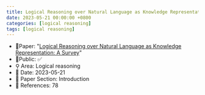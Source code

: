 ```yaml
---
title: Logical Reasoning over Natural Language as Knowledge Representation
date: 2023-05-21 00:00:00 +0800
categories: [logical reasoning]
tags: [logical reasoning]
---
```


- 📙Paper: "[Logical Reasoning over Natural Language as Knowledge Representation: A Survey](https://www.semanticscholar.org/paper/Logical-Reasoning-over-Natural-Language-as-A-Survey-Yang-Du/63d0e5a8f195b1453006781d4d8a4eb7262652d9)"
- 🔑Public: ✅
- ⚲ Area: Logical reasoning
- 📅 Date: 2023-05-21
- 🔎 Paper Section: Introduction
- 📝 References: 78
